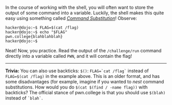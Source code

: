 In the course of working with the shell, you will often want to store the output of some command into a variable.
Luckily, the shell makes this quite easy using something called [_Command Substitution_](https://www.gnu.org/software/bash/manual/html_node/Command-Substitution.html)!
Observe:

```console
hacker@dojo:~$ FLAG=$(cat /flag)
hacker@dojo:~$ echo "$FLAG"
pwn.college{blahblahblah}
hacker@dojo:~$
```

Neat!
Now, you practice.
Read the output of the `/challenge/run` command directly into a variable called `PWN`, and it will contain the flag!

----
**Trivia:**
You can also use backticks: `$()`: `` FLAG=`cat /flag` `` instead of ``FLAG=$(cat /flag)`` in the example above.
This is an older format, and has some disadvantages (for example, imagine if you wanted to _nest_ command substitutions.
How would you do `$(cat $(find / -name flag))` with backticks?
The official stance of pwn.college is that you should use `$(blah)` instead of `` `blah` ``.
